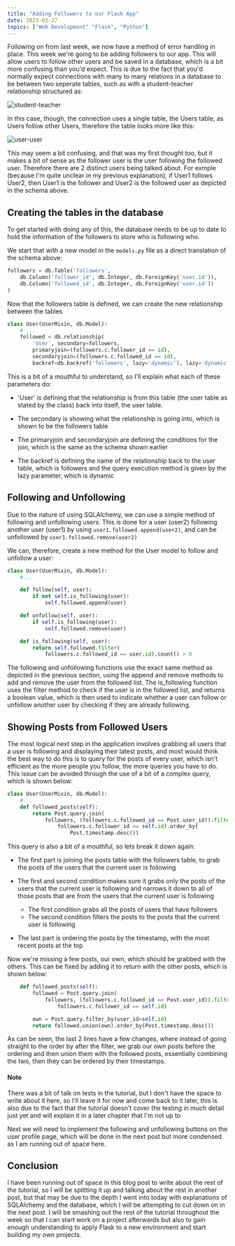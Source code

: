 ```yaml
---
title: "Adding Followers to our Flask App"
date: 2023-03-27
topics: ["Web Development" "Flask", "Python"]
---
```


Following on from last week, we now have a method of error handling in place. This week we're going to be adding followers to our app. This will allow users to follow other users and be saved in a database, which is a bit more confusing than you'd expect. This is due to the fact that you'd normally expect connections with many to many relations in a database to be between two seperate tables, such as with a student-teacher relationship structured as:

![student-teacher](https://blog.miguelgrinberg.com/static/images/mega-tutorial/ch08-students-teachers.png)

In this case, though, the connection uses a single table, the Users table, as Users follow other Users, therefore the table looks more like this:

![user-user](https://blog.miguelgrinberg.com/static/images/mega-tutorial/ch08-followers-schema.png)

This may seem a bit confusing, and that was my first thought too, but it makes a bit of sense as the follower user is the user following the followed user. Therefore there are 2 distinct users being talked about. For exmple (because I'm quite unclear in my previous explanation), if User1 follows User2, then User1 is the follower and User2 is the followed user as depicted in the schema above.

## Creating the tables in the database
To get started with doing any of this, the database needs to be up to date to hold the information of the followers to store who is following who.

We start that with a new model in the `models.py` file as a direct translation of the schema above:

```py
followers = db.Table('followers',
    db.Column('follower_id', db.Integer, db.ForeignKey('user.id')),
    db.Column('followed_id', db.Integer, db.ForeignKey('user.id'))
)
```

Now that the followers table is defined, we can create the new relationship between the tables

```py
class User(UserMixin, db.Model):
    # ...
    followed = db.relationship(
        'User', secondary=followers,
        primaryjoin=(followers.c.follower_id == id),
        secondaryjoin=(followers.c.followed_id == id),
        backref=db.backref('followers', lazy='dynamic'), lazy='dynamic')
```

This is a bit of a mouthful to understand, so I'll explain what each of these parameters do:

* 'User' is defining that the relationship is from this table (the user table as stated by the class) back into itself, the user table.

* The secondary is showing what the relationship is going into, which is shown to be the followers table

* The primaryjoin and secondaryjoin are defining the conditions for the join, which is the same as the schema shown earlier

* The backref is defining the name of the relationship back to the user table, which is followers and the query execution method is given by the lazy parameter, which is dynamic

## Following and Unfollowing
Due to the nature of using SQLAlchemy, we can use a simple method of following and unfollowing users. This is done for a user (user2) following another user (user1) by using `user1.followed.append(user2)`, and can be unfollowed by `user1.followed.remove(user2)`

We can, therefore, create a new method for the User model to follow and unfollow a user:

```py
class User(UserMixin, db.Model):
    #...

    def follow(self, user):
        if not self.is_following(user):
            self.followed.append(user)

    def unfollow(self, user):
        if self.is_following(user):
            self.followed.remove(user)

    def is_following(self, user):
        return self.followed.filter(
            followers.c.followed_id == user.id).count() > 0
```

The following and unfollowing functions use the exact same method as depicted in the previous section, using the append and remove methods to add and remove the user from the followed list. The is_following function uses the filter method to check if the user is in the followed list, and returns a boolean value, which is then used to indicate whether a user can follow or unfollow another user by checking if they are already following.

## Showing Posts from Followed Users
The most logical next step in the application involves grabbing all users that a user is following and displaying their latest posts, and most would think the best way to do this is to query for the posts of every user, which isn't efficient as the more people you follow, the more queries you have to do. This issue can be avoided through the use of a bit of a complex query, which is shown below:

```py
class User(UserMixin, db.Model):
    #...
    def followed_posts(self):
        return Post.query.join(
            followers, (followers.c.followed_id == Post.user_id)).filter(
                followers.c.follower_id == self.id).order_by(
                    Post.timestamp.desc())
```

This query is also a bit of a mouthful, so lets break it down again:

* The first part is joining the posts table with the followers table, to grab the posts of the users that the current user is following

* The first and second condition makes sure it grabs only the posts of the users that the current user is following and narrows it down to all of those posts that are from the users that the current user is following
    * The first condition grabs all the posts of users that have followers
    * The second condition filters the posts to the posts that the current user is following

* The last part is ordering the posts by the timestamp, with the most recent posts at the top

Now we're missing a few posts, our own, which should be grabbed with the others. This can be fixed by adding it to return with the other posts, which is shown below:

```py
    def followed_posts(self):
        followed = Post.query.join(
            followers, (followers.c.followed_id == Post.user_id)).filter(
                followers.c.follower_id == self.id)

        own = Post.query.filter_by(user_id=self.id)
        return followed.union(own).order_by(Post.timestamp.desc())
```

As can be seen, the last 2 lines have a few changes, where instead of going straight to the order by after the filter, we grab our own posts before the ordering and then union them with the followed posts, essentially combining the two, then they can be ordered by their timestamps.

#### Note
There was a bit of talk on tests in the tutorial, but I don't have the space to write about it here, so I'll leave it for now and come back to it later, this is also due to the fact that the tutorial doesn't cover the testing in much detail just yet and will explain it in a later chapter that I'm not up to

Next we will need to implement the following and unfollowing buttons on the user profile page, which will be done in the next post but more condensed as I am running out of space here.

## Conclusion
I have been running out of space in this blog post to write about the rest of the tutorial, so I will be splitting it up and talking about the rest in another post, but that may be due to the depth I went into today with explanations of SQLAlchemy and the database, which I will be attempting to cut down on in the next post. I will be smashing out the rest of the tutorial throughout the week so that I can start work on a project afterwards but also to gain enough understanding to apply Flask to a new environment and start building my own projects.